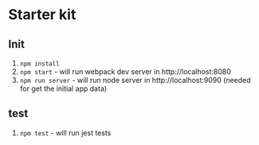 # Starter kit

## Init
1. `npm install`
2. `npm start` - will run webpack dev server in http://localhost:8080
3. `npm run server` - will run node server in http://localhost:9090 (needed for get the initial app data)

## test
1. `npm test` - will run jest tests